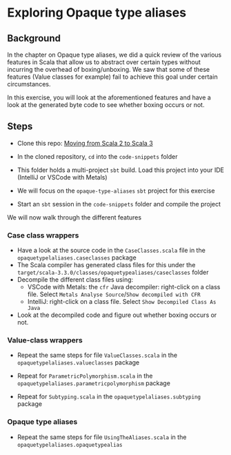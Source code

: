 # Exploring Opaque type aliases

## Background

In the chapter on Opaque type aliases, we did a quick review of the various features in
Scala that allow us to abstract over certain types without incurring the overhead of
boxing/unboxing. We saw that some of these features (Value classes for example) fail
to achieve this goal under certain circumstances.

In this exercise, you will look at the aforementioned features and have a look at the
generated byte code to see whether boxing occurs or not.

## Steps

- Clone this repo: [Moving from Scala 2 to Scala 3](https://github.com/lunatech-labs/lunatech-scala2-to-scala3-course)

- In the cloned repository, `cd` into the `code-snippets` folder
- This folder holds a multi-project `sbt` build. Load this project into your IDE (IntelliJ
  or VSCode with Metals)
- We will focus on the `opaque-type-aliases` `sbt` project for this exercise

- Start an `sbt` session in the `code-snippets` folder and compile the project

We will now walk through the different features

### Case class wrappers

- Have a look at the source code in the `CaseClasses.scala` file in the `opaquetypelaliases.caseclasses` package
- The Scala compiler has generated class files for this under the `target/scala-3.3.0/classes/opaquetypealiases/caseclasses` folder
- Decompile the different class files using:
    - VSCode with Metals: the `cfr` Java decompiler: right-click on a class file. Select `Metals Analyse Source`/`Show decompiled with CFR`
    - IntelliJ: right-click on a class file. Select `Show Decompiled Class As Java`
- Look at the decompiled code and figure out whether boxing occurs or not.

### Value-class wrappers

- Repeat the same steps for file `ValueClasses.scala` in the `opaquetypelaliases.valueclasses` package

- Repeat for `ParametricPolymorphism.scala` in the `opaquetypelaliases.parametricpolymorphism` package

- Repeat for `Subtyping.scala` in the `opaquetypelaliases.subtyping` package

### Opaque type aliases

- Repeat the same steps for file `UsingTheAliases.scala` in the `opaquetypelaliases.opaquetypealias`

